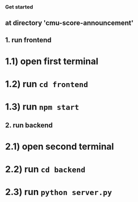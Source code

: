 ### Get started
## at directory 'cmu-score-announcement'
## 1. run frontend
#   1.1) open first terminal
#   1.2) run ``` cd frontend ```
#   1.3) run ``` npm start ``` 
## 2. run backend
#   2.1) open second terminal
#   2.2) run ``` cd backend ```
#   2.3) run ``` python server.py ```
